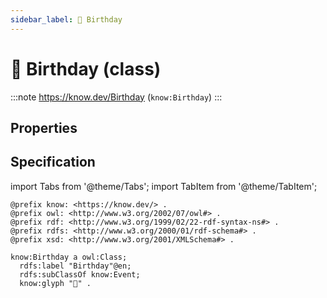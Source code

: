 ```yaml
---
sidebar_label: 🎂 Birthday
---
```


# 🎂 Birthday (class)

:::note
https://know.dev/Birthday
(`know:Birthday`)
:::

## Properties

## Specification

import Tabs from '@theme/Tabs';
import TabItem from '@theme/TabItem';

<Tabs>
<TabItem value="turtle" label="Turtle">

```turtle
@prefix know: <https://know.dev/> .
@prefix owl: <http://www.w3.org/2002/07/owl#> .
@prefix rdf: <http://www.w3.org/1999/02/22-rdf-syntax-ns#> .
@prefix rdfs: <http://www.w3.org/2000/01/rdf-schema#> .
@prefix xsd: <http://www.w3.org/2001/XMLSchema#> .

know:Birthday a owl:Class;
  rdfs:label "Birthday"@en;
  rdfs:subClassOf know:Event;
  know:glyph "🎂" .

```

</TabItem>
</Tabs>

[`Birthday`]: /Birthday

